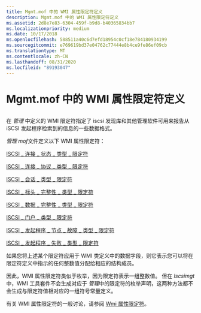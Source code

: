 ```yaml
---
title: Mgmt.mof 中的 WMI 属性限定符定义
description: Mgmt.mof 中的 WMI 属性限定符定义
ms.assetid: 2d8e7e83-6304-459f-b9d8-b40365834bb7
ms.localizationpriority: medium
ms.date: 10/17/2018
ms.openlocfilehash: 588511a40c6d7efd18954c0cf18e784180934199
ms.sourcegitcommit: e769619bd37e04762c77444e8b4ce9fe86ef09cb
ms.translationtype: MT
ms.contentlocale: zh-CN
ms.lasthandoff: 08/31/2020
ms.locfileid: "89193047"
---
```

# <a name="wmi-property-qualifier-definitions-in-mgmtmof"></a>Mgmt.mof 中的 WMI 属性限定符定义


## <span id="ddk_wmi_property_qualifier_definitions_in_mgmt_mof_kr"></span><span id="DDK_WMI_PROPERTY_QUALIFIER_DEFINITIONS_IN_MGMT_MOF_KR"></span>


在 *管理* 中定义的 WMI 限定符指定了 iscsi 发现库和其他管理软件可用来报告从 iSCSI 发起程序检索到的信息的一些数据格式。

*管理 mof*文件定义以下 WMI 属性限定符：

[ISCSI \_ 连接 \_ 状态 \_ 类型 \_ 限定符](iscsi-connection-state-type-qualifiers.md)

[ISCSI \_ 连接 \_ 协议 \_ 类型 \_ 限定符](iscsi-connection-protocol-type-qualifiers.md)

[ISCSI \_ 会话 \_ 类型 \_ 限定符](iscsi-session-type-qualifiers.md)

[ISCSI \_ 标头 \_ 完整性 \_ 类型 \_ 限定符](iscsi-header-integrity-type-qualifiers.md)

[ISCSI \_ 数据 \_ 完整性 \_ 类型 \_ 限定符](iscsi-data-integrity-type-qualifiers.md)

[ISCSI \_ 门户 \_ 类型 \_ 限定符](iscsi-portal-type-qualifiers.md)

[ISCSI \_ 发起程序 \_ 节点 \_ 故障 \_ 类型 \_ 限定符](iscsi-initiator-node-failure-type-qualifiers.md)

[ISCSI \_ 发起程序 \_ 失败 \_ 类型 \_ 限定符](iscsi-initiator-failure-type-qualifiers.md)

如果您将上述某个限定符应用于 WMI 类定义中的数据字段，则它表示您可以将在限定符定义中指示的任何整数值分配给相应的结构成员。

因此，WMI 属性限定符类似于枚举，因为限定符表示一组整数值。 但在 *Iscsimgt* 中，WMI 工具套件不会生成对应于 *管理*中的限定符的枚举声明，这两种方法都不会生成与限定符值相对应的一组符号常量定义。

有关 WMI 属性限定符的一般讨论，请参阅 [Wmi 属性限定符](../kernel/wmi-property-qualifiers.md)。

 


